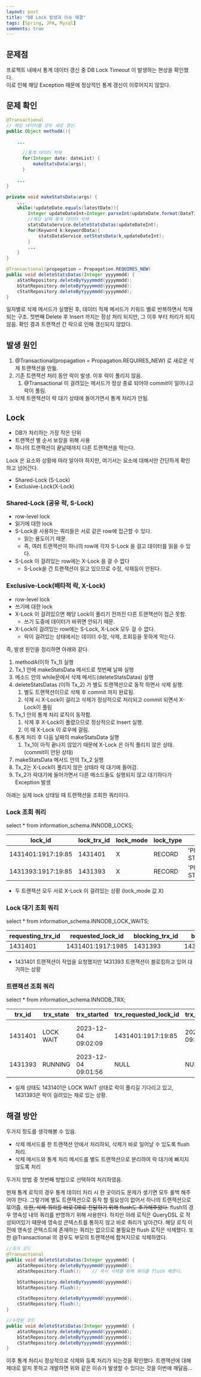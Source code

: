 ```yaml
---
layout: post
title: "DB Lock 발생과 이슈 해결"
tags: [Spring, JPA, Mysql]
comments: true
---
```


## 문제점
프로젝트 내에서 통계 데이터 갱신 중 DB Lock Timeout 이 발생하는 현상을 확인했다.  
이로 인해 해당 Exception 때문에 정상적인 통계 갱신이 이루어지지 않았다.

## 문제 확인

```java
@Transactional
// 해당 데이터를 모두 새로 갱신.
public Object methodA(){

    ...

      //통계 데이터 적재
      for(Integer date: dateList) {
          makeStatsData(args);
      }

    ...    
}
```

```java
private void makeStatsData(args) {
    ...
    while(!updateDate.equals(latestDate)){
        Integer updateDateInt=Integer.parseInt(updateDate.format(DateTimeFormatter.ofPattern(CommonConstants.YYYYMMDD)));
        //해당 날짜 통계 데이터 삭제
        statsDataService.deleteStatsDatas(updateDateInt);
        for(Keyword k:keywordData){
            statsDataService.setStatsData(k,updateDateInt);
        }
        ...
    }
}

```

```java
@Transactional(propagation = Propagation.REQUIRES_NEW)
public void deleteStatsDatas(Integer yyyymmdd) {
    aStatRepository.deleteByYyyymmdd(yyyymmdd);
    bStatRepository.deleteByYyyymmdd(yyyymmdd);
    cStatRepository.deleteByYyyymmdd(yyyymmdd);
}

```

일자별로 삭제 메서드가 실행된 후, 데이터 적재 메서드가 키워드 별로 반복하면서 적재되는 구조.
첫번째 Delete 후 Insert 까지는 정상 처리 되지만, 그 이후 부터 처리가 되지 않음.
확인 결과 트랜잭션 간 락으로 인해 갱신되지 않았다.

## 발생 원인

1. @Transactional(propagation = Propagation.REQUIRES_NEW) 로 새로운 삭제 트랜잭션을 만듦.
2. 기존 트랜잭션 처리 동안 락이 발생. 이후 락이 풀리지 않음.
    1. @Transactional 이 걸려있는 메서드가 정상 종료 되어야 commit이 일어나고 락이 풀림.
3. 삭제 트랜잭션이 락 대기 상태에 들어가면서 통계 처리가 안됨.

## Lock

- DB가 처리하는 가장 작은 단위
- 트랜잭션 별 순서 보장을 위해 사용
- 하나의 트랜잭션이 끝날때까지 다른 트랜잭션을 막는다.

Lock 은 요소와 상황에 따라 알아야 하지만, 여기서는 요소에 대해서만 간단하게 확인하고 넘어간다.

- Shared-Lock (S-Lock)
- Exclusive-Lock(X-Lock)

### Shared-Lock (공유 락, S-Lock)

- row-level lock
- 읽기에 대한 lock
- S-Lock을 사용하는 쿼리들은 서로 같은 row에 접근할 수 있다.
    - 읽는 용도이기 때문.
    - 즉, 여러 트랜잭션이 하나의 row에 각자 S-Lock 을 걸고 데이터를 읽을 수 있다.
- S-Lock 이 걸려있는 row에는 X-Lock 을 걸 수 없다
    - S-Lock을 건 트랜잭션이 읽고 있으므로 수정, 삭제등이 안된다.

### Exclusive-Lock(배타적 락, X-Lock)

- row-level lock
- 쓰기에 대한 lock
- X-Lock 이 걸려있으면 해당 Lock이 풀리기 전까진 다른 트랜잭션이 접근 못함.
    - 쓰기 도중에 데이터가 바뀌면 안되기 때문.
- X-Lock이 걸려있는 row에는 S-Lock, X-Lock 모두 걸 수 없다.
    - 락이 걸려있는 상태에서는 데이터 수정, 삭제, 조회등을 못하게 막는다.

즉, 발생 원인을 정리하면 아래와 같다.

1. methodA(이하 Tx_1) 실행
2. Tx_1 안에 makeStatsData 메서드로 첫번째 날짜 실행
3. 메소드 안의 while문에서 삭제 메서드(deleteStatsDatas) 실행
4. deleteStatsDatas (이하 Tx_2) 가 별도 트랜잭션으로 동작 하면서 삭제 실행.
    1. 별도 트랜잭션이므로 삭제 후 commit 까지 완료됨.
    2. 삭제 시 X-Lock이 걸리고 삭제가 정상적으로 처리되고 commit 되면서 X-Lock이 풀림
5. Tx_1 안의 통계 처리 로직이 동작함.
    1. 삭제 후 X-Lock이 풀렸으므로 정상적으로 Insert 실행.
    2. 이 때 X-Lock 이 로우에 걸림.
6. 통계 처리 후 다음 날짜의 makeStatsData 실행
    1. Tx_1이 아직 끝나지 않았기 때문에 X-Lock 은 아직 풀리지 않은 상태. (commit이 안된 상태)
7. makeStatsData 메서드 안의 Tx_2 실행
8. Tx_2는 X-Lock이 풀리지 않은 상태라 락 대기에 들어감.
9. Tx_2가 락대기에 들어가면서 다른 메소드들도 실행되지 않고 대기하다가 Exception 발생

아래는 실제 lock 상태일 때 트랜잭션을 조회한 쿼리이다.

### Lock 조회 쿼리

select * from information_schema.INNODB_LOCKS;

| lock_id | lock_trx_id | lock_mode | lock_type | lock_table                     | lock_index | lock_space | lock_page | lock_rec | lock_data |
| --- | --- | --- | --- |--------------------------------| --- | --- | --- | --- | --- |
| 1431401:1917:19:85 | 1431401 | Х | RECORD | 'PROJECT': STATS_BRAND_SA...   | PRIMARY | 1917 | 19 | 85 | 2830 |
| 1431393:1917:19:85 | 1431393 | X | RECORD | 'PROJECT': STATS_BRAND_SA... | PRIMARY | 1917 | 19 | 85 | 2830 |
- 두 트랜잭션 모두 서로 X-Lock 이 걸려있는 상황 (lock_mode 값 X)

### Lock 대기 조회 쿼리

select * from information_schema.INNODB_LOCK_WAITS;

| requesting_trx_id | requested_lock_id | blocking_trx_id | blocking_lock_id |
| --- | --- | --- | --- |
| 1431401 | 1431401:1917:1985 | 1431393 | 1431393:1917:19:85 |
- 1431401 트랜잭션이 작업을 요청했지만 1431393 트랜잭션이 블로킹하고 있어 대기하는 상황

### 트랜잭션 조회 쿼리

select * from information_schema.INNODB_TRX;

| trx_id | trx_state | trx_started | trx_requested_lock_id | trx_wait_started | trx_weight | trx_mysql_thread_id | trx_query | trx_operation_state | trx_tables_in_use | trx_tables_locked | trx_lock_structs | trx_lock_memory_bytes | trx_rows_locked | trx_rows_modified | trx_concurrency_tickets | trx_isolation_level | trx_unique_checks | trx_foreign_key_checks | trx_last_foreign_key_error | trx_is_read_only | trx_autocommit_non_locking |
| --- | --- | --- | --- | --- | --- | --- | --- | --- | --- | --- | --- | --- | --- | --- | --- | --- | --- | --- | --- | --- | --- |
| 1431401 | LOCK WAIT | 2023-12-04 09:02:09 | 1431401:1917:19:85 | 2023-12-04 09:02:09 | 41 | 2727 | delete from STATS_BRAND_SALE where YYYYMMDD = 20231122 | fetching rows | 1 | 1 | 15 | 1128 | 27 | 26 | 0 | READ UNCOMMITTED | 1 | 1 | NULL | 0 | 0 |
| 1431393 | RUNNING | 2023-12-04 09:01:56 | NULL | NULL | 4192 | 2726 | NULL |  | 0 | 8 | 192 | 24696 | 3692 | 4000 | 0 | READ UNCOMMITTED | 1 | 1 | NULL | 0 | 0 |
- 실제 상태도 1431401은 LOCK WAIT 상태로 락이 풀리길 기다리고 있고, 1431393은 락이 걸려있는 채로 있는 상황.

## 해결 방안

두가지 정도를 생각해볼 수 있음.

- 삭제 메서드를 한 트랜잭션 안에서 처리하되, 삭제가 바로 일어날 수 있도록 flush 처리.
- 삭제 메서드와 통계 처리 메서드를 별도 트랜잭션으로 분리하여 락 대기에 빠지지 않도록 처리

두가지 방법 중 첫번째 방법으로 선택하여 처리하였음.

현재 통계 로직의 경우 통계 데이터 처리 시 한 곳이라도 문제가 생기면 모두 롤백 해주어야 한다.
그렇기에 별도 트랜잭션으로 동작 할 필요성이 없어서 하나의 트랜잭션으로 묶어줌.
~~또한, 삭제 쿼리를 바로 DB로 전달하기 위해 flush도 추가해주었다.~~
flush의 경우 영속성 내의 쿼리를 반영하기 위해 사용한다. 하지만 아래 로직은 QueryDSL 로 작성되어있기 때문에
영속성 콘텍스트를 통하지 않고 바로 쿼리가 날아간다. 해당 로직 이전에 영속성 콘텍스트에 존재하는 쿼리는 없으므로
불필요한 flush 로직은 삭제했다. 또한 @Transactional 의 경우도 부모의 트랜잭션에 합쳐지므로 삭제하였다.

```java
//과거 코드
@Transactional
public void deleteStatsDatas(Integer yyyymmdd) {
    aStatRepository.deleteByYyyymmdd(yyyymmdd);
    aStatRepository.flush();    // 즉시 삭제를 위해 쿼리를 flush 해준다.

    bStatRepository.deleteByYyyymmdd(yyyymmdd);
    bStatRepository.flush();

    cStatRepository.deleteByYyyymmdd(yyyymmdd);
    cStatRepository.flush();
}

//수정된 코드
public void deleteStatsDatas(Integer yyyymmdd) {
    aStatRepository.deleteByYyyymmdd(yyyymmdd);
    bStatRepository.deleteByYyyymmdd(yyyymmdd);
    cStatRepository.deleteByYyyymmdd(yyyymmdd); 
}
``` 


이후 통계 처리시 정상적으로 삭제와 등록 처리가 되는것을 확인했다.
트랜잭션에 대해 제대로 알지 못하고 개발하면 위와 같은 이슈가 발생할 수 있다는 것을 이번에 깨달음…
